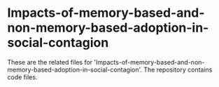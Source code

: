 # Impacts-of-memory-based-and-non-memory-based-adoption-in-social-contagion
These are the related files for 'Impacts-of-memory-based-and-non-memory-based-adoption-in-social-contagion'. The repository contains code files.
